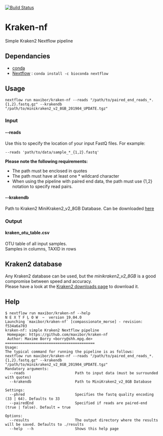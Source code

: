 [![Build Status](https://travis-ci.org/maxibor/kraken-nf.svg?branch=master)](https://travis-ci.org/maxibor/kraken-nf)

# Kraken-nf

Simple Kraken2 Nextflow pipeline

## Dependancies

- [conda](https://conda.io/en/latest/) 
- [Nextflow](https://www.nextflow.io/) : `conda install -c bioconda nextflow`

## Usage

```
nextflow run maxibor/kraken-nf --reads "/path/to/paired_end_reads_*.{1,2}.fastq.gz" --krakendb "/path/to/minikraken2_v2_8GB_201904_UPDATE.tgz"
```

### Input

#### --reads

Use this to specify the location of your input FastQ files. For example:

`--reads 'path/to/data/sample_*_{1,2}.fastq'`

**Please note the following requirements:**

- The path must be enclosed in quotes
- The path must have at least one * wildcard character
- When using the pipeline with paired end data, the path must use {1,2} notation to specify read pairs.

#### --krakendb

Path to Kraken2 MiniKraken2_v2_8GB Database. Can be downloaded [here](https://ccb.jhu.edu/software/kraken2/index.shtml?t=downloads)



### Output

#### kraken_otu_table.csv

OTU table of all input samples.  
Samples in columns, TAXID in rows

## Kraken2 database

Any Kraken2 database can be used, but the *minikraken2_v2_8GB* is a good compromise between speed and accuracy.  
Please have a look at the [Kraken2 downloads page](https://ccb.jhu.edu/software/kraken2/index.shtml?t=downloads) to download it.

## Help

```
$ nextflow run maxibor/kraken-nf --help
N E X T F L O W  ~  version 19.04.0
Launching `maxibor/kraken-nf` [compassionate_morse] - revision: f534a6a703
kraken-nf: simple Kraken2 Nextflow pipeline
 Homepage: https://github.com/maxibor/kraken-nf
 Author: Maxime Borry <borry@shh.mpg.de>
=========================================
Usage:
The typical command for running the pipeline is as follows:
nextflow run maxibor/kraken-nf --reads "/path/to/paired_end_reads_*.{1,2}.fastq.gz" --krakendb "/path/to/minikraken2_v2_8GB_201904_UPDATE.tgz"
Mandatory arguments:
  --reads                       Path to input data (must be surrounded with quotes)
  --krakendb                    Path to MiniKraken2_v2_8GB Database

Settings:
  --phred                       Specifies the fastq quality encoding (33 | 64). Defaults to 33
  --pairedEnd                   Specified if reads are paired-end (true | false). Default = true

Options:
  --results                     The output directory where the results will be saved. Defaults to ./results
  --help  --h                   Shows this help page
```
